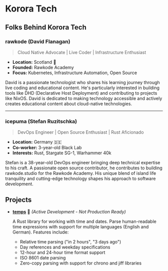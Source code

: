 # Korora Tech

## Folks Behind Korora Tech

### rawkode (David Flanagan)
> Cloud Native Advocate | Live Coder | Infrastructure Enthusiast

- **Location:** Scotland 🏴󠁧󠁢󠁳󠁣󠁴󠁿  
- **Founded:** Rawkode Academy  
- **Focus:** Kubernetes, Infrastructure Automation, Open Source  

David is a passionate technologist who shares his learning journey through live coding and educational content. He's particularly interested in building tools like DHD (Declarative Host Deployment) and contributing to projects like NixOS. David is dedicated to making technology accessible and actively creates educational content about cloud-native technologies.

---

### icepuma (Stefan Ruzitschka)
> DevOps Engineer | Open Source Enthusiast | Rust Aficionado

- **Location:** Germany 🇩🇪  
- **Co-worker:** 3-year-old Black Lab  
- **Interests:** Rust, Stargate SG-1, Warhammer 40k  

Stefan is a 38-year-old DevOps engineer bringing deep technical expertise to his craft. A passionate open source contributor, he contributes to building rawkode.studio for the Rawkode Academy. His unique blend of island life tranquility and cutting-edge technology shapes his approach to software development.

## Projects

- **[temps](https://github.com/korora-tech/temps)** 🚧 _(Active Development - Not Production Ready)_
  
  A Rust library for working with time and dates. Parse human-readable time expressions with support for multiple languages (English and German). Features include:
  - Relative time parsing ("in 2 hours", "3 days ago")
  - Day references and weekday specifications
  - 12-hour and 24-hour time format support
  - ISO 8601 date parsing
  - Zero-copy parsing with support for chrono and jiff libraries
